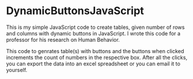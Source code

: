 # DynamicButtonsJavaScript
This is my simple JavaScript code to create tables, given number of rows and columns with dynamic buttons in JavaScript. I wrote this code for a professor for his research on Human Behavior.

This code to genrates table(s) with buttons and the buttons when clicked increments the count of numbers in the respective box. After all the clicks, you can export the data into an excel spreadsheet or you can email it to yourself.

